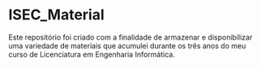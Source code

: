 # ISEC_Material
  Este repositório foi criado com a finalidade de armazenar e disponibilizar uma variedade de materiais que acumulei durante os três anos do meu curso de Licenciatura em Engenharia Informática.
